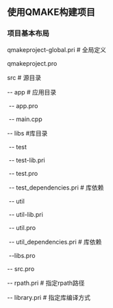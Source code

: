 ## 使用QMAKE构建项目

### 项目基本布局

qmakeproject-global.pri  # 全局定义

qmakeproject.pro  

src    # 源目录

-- app   # 应用目录

​	-- app.pro

​	-- main.cpp

-- libs  #库目录

​	-- test

​		-- test-lib.pri

​		-- test.pro  

​		-- test_dependencies.pri  # 库依赖

​	-- util

​		-- util-lib.pri

​		-- util.pro  

​		-- util_dependencies.pri  # 库依赖

​	--libs.pro

-- src.pro

-- rpath.pri  # 指定rpath路径

-- library.pri  # 指定库编译方式
